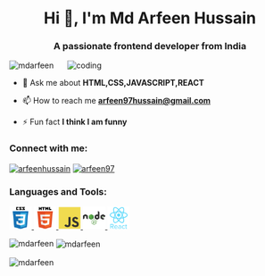 <h1 align="center">Hi 👋, I'm Md Arfeen Hussain</h1>
<h3 align="center">A passionate frontend developer from India</h3>
<img align="right" alt="coding" width="400" src="https://camo.githubusercontent.com/2e5d5196099ccd96c5833d8c0eea8ed39e2bdcf90d56056a4abe4b5ea20a0895/68747470733a2f2f6d656469612e74656e6f722e636f6d2f714a35657656732d5f755541414141432f636f64696e672e676966">

<p align="left"> <img src="https://komarev.com/ghpvc/?username=mdarfeen&label=Profile%20views&color=0e75b6&style=flat" alt="mdarfeen" /> </p>

- 💬 Ask me about **HTML,CSS,JAVASCRIPT,REACT**

- 📫 How to reach me **arfeen97hussain@gmail.com**

- ⚡ Fun fact **I think I am funny**

<h3 align="left">Connect with me:</h3>
<p align="left">
<a href="https://linkedin.com/in/arfeenhussain" target="blank"><img align="center" src="https://raw.githubusercontent.com/rahuldkjain/github-profile-readme-generator/master/src/images/icons/Social/linked-in-alt.svg" alt="arfeenhussain" height="30" width="40" /></a>
<a href="https://instagram.com/arfeen97" target="blank"><img align="center" src="https://raw.githubusercontent.com/rahuldkjain/github-profile-readme-generator/master/src/images/icons/Social/instagram.svg" alt="arfeen97" height="30" width="40" /></a>
</p>

<h3 align="left">Languages and Tools:</h3>
<p align="left"> <a href="https://www.w3schools.com/css/" target="_blank" rel="noreferrer"> <img src="https://raw.githubusercontent.com/devicons/devicon/master/icons/css3/css3-original-wordmark.svg" alt="css3" width="40" height="40"/> </a> <a href="https://www.w3.org/html/" target="_blank" rel="noreferrer"> <img src="https://raw.githubusercontent.com/devicons/devicon/master/icons/html5/html5-original-wordmark.svg" alt="html5" width="40" height="40"/> </a> <a href="https://developer.mozilla.org/en-US/docs/Web/JavaScript" target="_blank" rel="noreferrer"> <img src="https://raw.githubusercontent.com/devicons/devicon/master/icons/javascript/javascript-original.svg" alt="javascript" width="40" height="40"/> </a> <a href="https://nodejs.org" target="_blank" rel="noreferrer"> <img src="https://raw.githubusercontent.com/devicons/devicon/master/icons/nodejs/nodejs-original-wordmark.svg" alt="nodejs" width="40" height="40"/> </a> <a href="https://reactjs.org/" target="_blank" rel="noreferrer"> <img src="https://raw.githubusercontent.com/devicons/devicon/master/icons/react/react-original-wordmark.svg" alt="react" width="40" height="40"/> </a> </p>

<p><img align="left" src="https://github-readme-stats.vercel.app/api/top-langs?username=mdarfeen&show_icons=true&locale=en&layout=compact" alt="mdarfeen" /></p>

<p>&nbsp;<img align="center" src="https://github-readme-stats.vercel.app/api?username=mdarfeen&show_icons=true&locale=en" alt="mdarfeen" /></p>

<p><img align="center" src="https://github-readme-streak-stats.herokuapp.com/?user=mdarfeen&" alt="mdarfeen" /></p>
